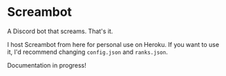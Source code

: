 # Screambot
A Discord bot that screams. That's it.

I host Screambot from here for personal use on Heroku. If you want to use it, I'd recommend changing `config.json` and `ranks.json`.

Documentation in progress!
